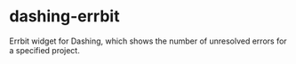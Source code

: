 dashing-errbit
==============

Errbit widget for Dashing, which shows the number of unresolved errors for a specified project.
